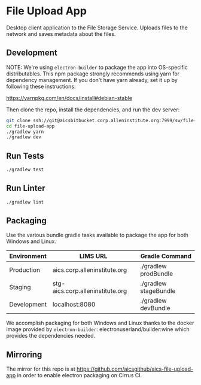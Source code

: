 # File Upload App

Desktop client application to the File Storage Service. Uploads files to the network
and saves metadata about the files. 

## Development

NOTE:
We're using `electron-builder` to package the app into OS-specific distributables.
This npm package strongly recommends using yarn for dependency management. If you don't have
yarn already, set it up by following these instructions:

https://yarnpkg.com/en/docs/install#debian-stable

Then clone the repo, install the dependencies, and run the dev server:

```bash
git clone ssh://git@aicsbitbucket.corp.alleninstitute.org:7999/sw/file-upload-app.git
cd file-upload-app
./gradlew yarn
./gradlew dev
```

## Run Tests

```bash
./gradlew test
```

## Run Linter

```bash
./gradlew lint
```

## Packaging

Use the various bundle gradle tasks available to package the app for both Windows and Linux. 

| Environment | LIMS URL                         | Gradle Command             |
| ----------- | -------------------------------- |----------------------------|
| Production  | aics.corp.alleninstitute.org     | ./gradlew prodBundle       |
| Staging     | stg-aics.corp.alleninstitute.org | ./gradlew stageBundle      |
| Development | localhost:8080                   | ./gradlew devBundle        |

We accomplish packaging for both Windows and Linux thanks to the docker image provided by `electron-builder`: electronuserland/builder:wine
which provides the dependencies needed.

## Mirroring

The mirror for this repo is at https://github.com/aicsgithub/aics-file-upload-app in order to
enable electron packaging on Cirrus CI.
